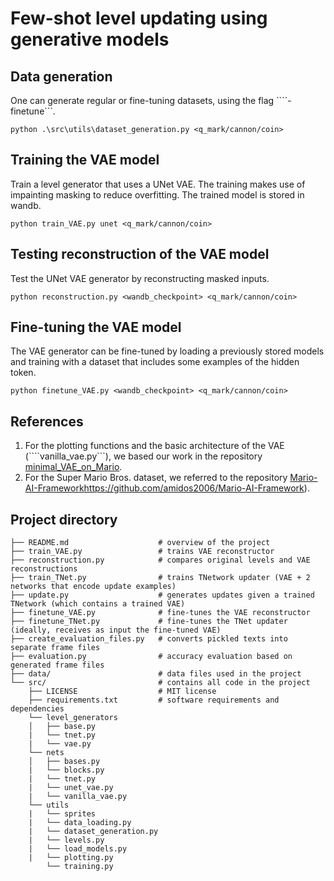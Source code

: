 # Few-shot level updating using generative models

## Data generation

One can generate regular or fine-tuning datasets, using the flag ````-finetune```. 

```
python .\src\utils\dataset_generation.py <q_mark/cannon/coin>
```

## Training the VAE model

Train a level generator that uses a UNet VAE. The training makes use of impainting masking to reduce overfitting.
The trained model is stored in wandb. 

```
python train_VAE.py unet <q_mark/cannon/coin>
```

## Testing reconstruction of the VAE model

Test the UNet VAE generator by reconstructing masked inputs.

```
python reconstruction.py <wandb_checkpoint> <q_mark/cannon/coin>
```

## Fine-tuning the VAE model

The VAE generator can be fine-tuned by loading a previously stored models and training with a dataset that includes some examples of the hidden token.

```
python finetune_VAE.py <wandb_checkpoint> <q_mark/cannon/coin>
```

## References

1. For the plotting functions and the basic architecture of the VAE (````vanilla_vae.py```), we based our work in the repository [minimal_VAE_on_Mario](https://github.com/miguelgondu/minimal_VAE_on_Mario).
2. For the Super Mario Bros. dataset, we referred to the repository [Mario-AI-Framework](https://github.com/miguelgondu/minimal_VAE_on_Mario)https://github.com/amidos2006/Mario-AI-Framework).

## Project directory

    ├── README.md                    # overview of the project  
    ├── train_VAE.py                 # trains VAE reconstructor
    ├── reconstruction.py            # compares original levels and VAE reconstructions   
    ├── train_TNet.py                # trains TNetwork updater (VAE + 2 networks that encode update examples)
    ├── update.py                    # generates updates given a trained TNetwork (which contains a trained VAE)
    ├── finetune_VAE.py              # fine-tunes the VAE reconstructor       
    ├── finetune_TNet.py             # fine-tunes the TNet updater (ideally, receives as input the fine-tuned VAE)
    ├── create_evaluation_files.py   # converts pickled texts into separate frame files
    ├── evaluation.py                # accuracy evaluation based on generated frame files     
    ├── data/                        # data files used in the project  
    └── src/                         # contains all code in the project  
        ├── LICENSE                  # MIT license  
        ├── requirements.txt         # software requirements and dependencies  
        └── level_generators  
        │   ├── base.py  
        |   └── tnet.py
        |   └── vae.py        
        └── nets  
        │   ├── bases.py 
        |   └── blocks.py 
        |   └── tnet.py
        |   └── unet_vae.py  
        |   └── vanilla_vae.py   
        └── utils
        |   └── sprites  
        |   └── data_loading.py 
        |   └── dataset_generation.py
        |   └── levels.py  
        |   └── load_models.py 
        |   └── plotting.py   
            └── training.py   
